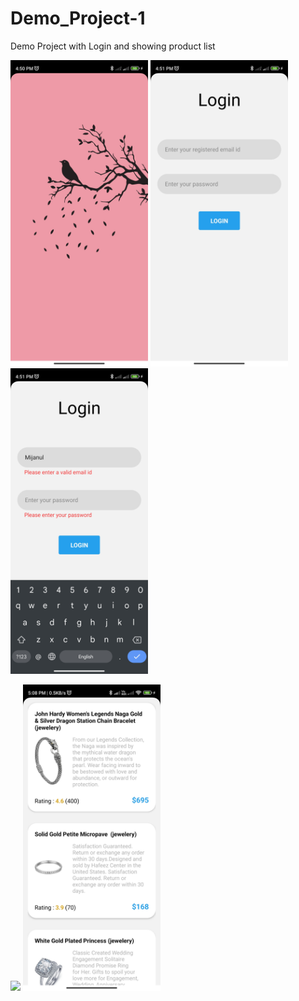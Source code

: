 # Demo_Project-1
Demo Project with Login and showing product list

<img src="Readme-source/0.jpg" width="220"/>                    <img src="Readme-source/1.jpg" width="220" />              <img src="Readme-source/2.jpg" width="220" />  

<img src="Readme-source/3.jpg" width="220" />               <img src="Readme-source/4.jpg" width="220" />
